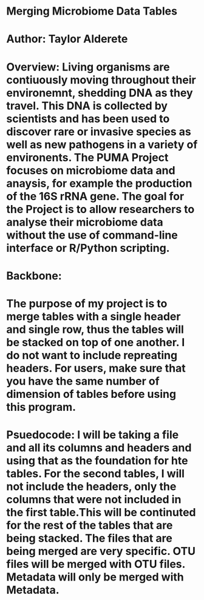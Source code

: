 # Merging Microbiome Data Tables
# Author: Taylor Alderete
# Overview: Living organisms are contiuously moving throughout their environemnt, shedding DNA as they travel. This DNA is collected by scientists and has been used to discover rare or invasive species as well as new pathogens in a variety of environents. The PUMA Project focuses on microbiome data and anaysis, for example the production of the 16S rRNA gene. The goal for the Project is to allow researchers to analyse their microbiome data without the use of command-line interface or R/Python scripting.   
# Backbone: 
# The purpose of my project is to merge tables with a single header and single row, thus the tables will be stacked on top of one another. I do not want to include repreating headers. For users, make sure that you have the same number of dimension of tables before using this program.
# Psuedocode: I will be taking a file and all its columns and headers and using that as the foundation for hte tables. For the second tables, I will not include the headers, only the columns that were not included in the first table.This will be continuted for the rest of the tables that are being stacked. The files that are being merged are very specific. OTU files will be merged with OTU files.  Metadata will only be merged with Metadata.    
